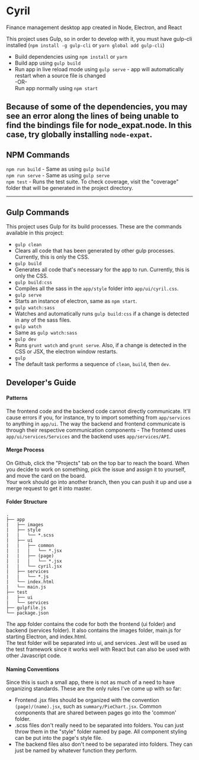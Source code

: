 # Cyril
Finance management desktop app created in Node, Electron, and React

This project uses Gulp, so in order to develop with it, you must have gulp-cli installed (`npm install -g gulp-cli` or `yarn global add gulp-cli`)  
- Build dependencies using `npm install` or `yarn`  
- Build app using `gulp build`  
- Run app in live reload mode using `gulp serve` - app will automatically restart when a source file is changed  
-OR-  
 Run app normally using `npm start`

Because of some of the dependencies, you may see an error along the lines of being unable to find the bindings file for node_expat.node. In this case, try globally installing `node-expat`.
---
## NPM Commands  
`npm run build` - Same as using `gulp build`  
`npm run serve` - Same as using `gulp serve`  
`npm test` - Runs the test suite. To check coverage, visit the "coverage" folder that will be generated in the project directory.

---
## Gulp Commands  
This project uses Gulp for its build processes. These are the commands available in this project:  
- `gulp clean`
 - Clears all code that has been generated by other gulp processes. Currently, this is only the CSS.
- `gulp build`
 - Generates all code that's necessary for the app to run. Currently, this is only the CSS.
- `gulp build:css`
 - Compiles all the sass in the `app/style` folder into `app/ui/cyril.css`.
- `gulp serve`
 - Starts an instance of electron, same as `npm start`.
- `gulp watch:sass`
 - Watches and automatically runs `gulp build:css` if a change is detected in any of the sass files.
- `gulp watch`
 - Same as `gulp watch:sass`
- `gulp dev`
 - Runs `grunt watch` and `grunt serve`. Also, if a change is detected in the CSS or JSX, the electron window restarts.
- `gulp`
 - The default task performs a sequence of `clean`, `build`, then `dev`.

## Developer's Guide  

#### Patterns
The frontend code and the backend code cannot directly communicate. It'll cause errors if you, for instance, try to import something from `app/services` to anything in `app/ui`. The way the backend and frontend communicate is through their respective communication components - The frontend uses `app/ui/services/Services` and the backend uses `app/services/API`.  

#### Merge Process
On Github, click the "Projects" tab on the top bar to reach the board. When you decide to work on something, pick the issue and assign it to yourself, and move the card on the board.  
Your work should go into another branch, then you can push it up and use a merge request to get it into master.  
#### Folder Structure
```
.
├── app
|   ├── images
|   ├── style
|   |   └── *.scss
|   ├── ui
|   |   ├── common
|   |   |   └── *.jsx
|   |   ├── (page)
|   |   |   └── *.jsx
|   |   └── cyril.jsx
|   ├── services
|   |   └── *.js
|   └── index.html
|   └── main.js
├── test
|   ├── ui
|   └── services
├── gulpfile.js
└── package.json
```

The app folder contains the code for both the frontend (ui folder) and backend (services folder). It also contains the images folder, main.js for starting Electron, and index.html.  
The test folder will be separated into ui, and services. Jest will be used as the test framework since it works well with React but can also be used with other Javascript code.  
#### Naming Conventions
Since this is such a small app, there is not as much of a need to have organizing standards. These are the only rules I've come up with so far:  
* Frontend .jsx files should be organized with the convention `(page)/(name).jsx`, such as `summary/PieChart.jsx`. Common components that are shared between pages go into the 'common' folder.  
* .scss files don't really need to be separated into folders. You can just throw them in the "style" folder named by page. All component styling can be put into the page's style file.  
* The backend files also don't need to be separated into folders. They can just be named by whatever function they perform.  
